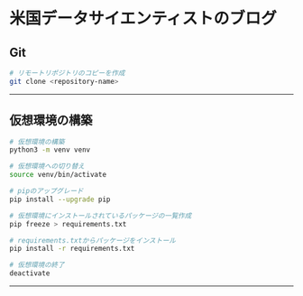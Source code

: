 # 米国データサイエンティストのブログ

## Git

```bash
# リモートリポジトリのコピーを作成
git clone <repository-name>
```

---

## 仮想環境の構築

```bash
# 仮想環境の構築
python3 -m venv venv
```

```bash
# 仮想環境への切り替え
source venv/bin/activate
```

```bash
# pipのアップグレード
pip install --upgrade pip
```

```bash
# 仮想環境にインストールされているパッケージの一覧作成
pip freeze > requirements.txt
```

```bash
# requirements.txtからパッケージをインストール
pip install -r requirements.txt
```

```bash
# 仮想環境の終了
deactivate
```

---

